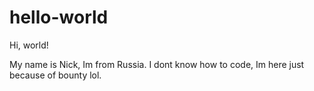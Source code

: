 # hello-world
Hi, world!

My name is Nick, Im from Russia. I dont know how to code, Im here just because of bounty lol.
